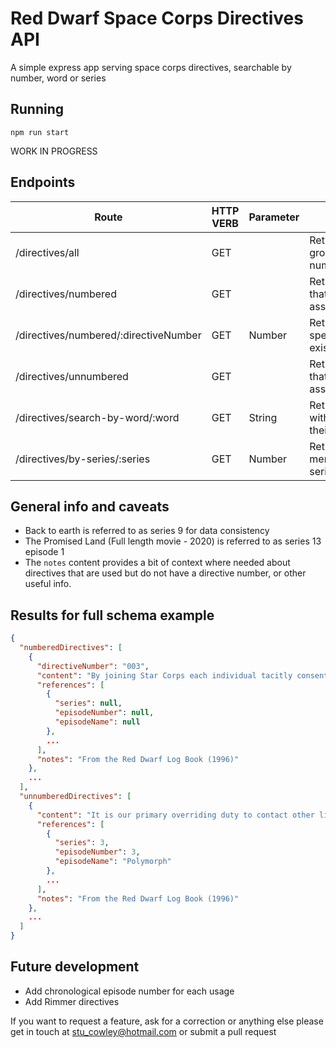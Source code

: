 # Red Dwarf Space Corps Directives API

A simple express app serving space corps directives, searchable by number, word or series

## Running
```
npm run start
```

WORK IN PROGRESS

## Endpoints

| Route                                 | HTTP VERB | Parameter | Description                                                      |
| ------------------------------------- | --------- | --------- | ---------------------------------------------------------------- |
| /directives/all                       | GET       |           | Returns all directives, grouped in arrays of numbered/unnumbered |
| /directives/numbered                  | GET       |           | Returns all directives that have a number assigned               |
| /directives/numbered/:directiveNumber | GET       | Number    | Returns info about a specified directive (if it exists)          |
| /directives/unnumbered                | GET       |           | Returns all directives that have no number assigned              |
| /directives/search-by-word/:word      | GET       | String    | Returns all directives with the given string in their wording    |
| /directives/by-series/:series         | GET       | Number    | Returns all directives mentioned in the given series             |

## General info and caveats

- Back to earth is referred to as series 9 for data consistency
- The Promised Land (Full length movie - 2020) is referred to as series 13 episode 1
- The `notes` content provides a bit of context where needed about directives that are used but do not have a directive number, or other useful info.

## Results for full schema example

```json
{
  "numberedDirectives": [
    {
      "directiveNumber": "003",
      "content": "By joining Star Corps each individual tacitly consents to give up his inalienable rights to life, liberty and adequate toilet facilities.",
      "references": [
        {
          "series": null,
          "episodeNumber": null,
          "episodeName": null
        },
        ...
      ],
      "notes": "From the Red Dwarf Log Book (1996)"
    },
    ...
  ],
  "unnumberedDirectives": [
    {
      "content": "It is our primary overriding duty to contact other life forms, exchange information, and, wherever possible, bring them home.",
      "references": [
        {
          "series": 3,
          "episodeNumber": 3,
          "episodeName": "Polymorph"
        },
        ...
      ],
      "notes": "From the Red Dwarf Log Book (1996)"
    },
    ...
  ]
}

```

## Future development

- Add chronological episode number for each usage
- Add Rimmer directives

If you want to request a feature, ask for a correction or anything else please get in touch at stu_cowley@hotmail.com or submit a pull request
